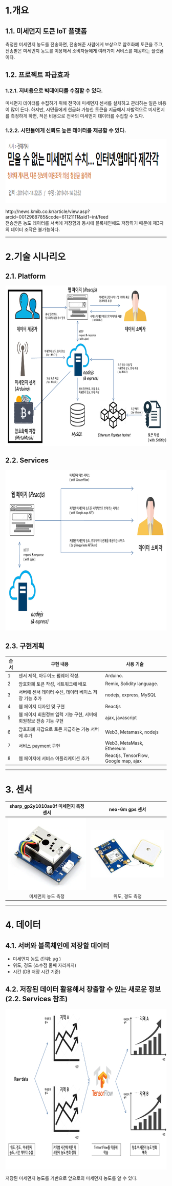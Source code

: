 1.개요
===========
## 1.1. 미세먼지 토큰 IoT 플랫폼   
측정한 미세먼지 농도를 전송하면, 전송해준 사람에게 보상으로 암호화폐 토큰을 주고,  
전송받은 미세먼지 농도를 이용해서 소비자들에게 여러가지 서비스를 제공하는 플랫폼이다.   
## 1.2. 프로젝트 파급효과   
### 1.2.1. 저비용으로 빅데이터를 수집할 수 있다.  
미세먼지 데이터를 수집하기 위해 전국에 미세먼지 센서를 설치하고 관리하는 일은 비용이 많이 든다. 
하지만, 시민들에게 현금화 가능한 토큰을 지급해서 자발적으로 미세먼지를 측정하게 하면, 적은 비용으로 전국의 미세먼지 데이터를 수집할 수 있다.

### 1.2.2. 시민들에게 신뢰도 높은 데이터를 제공할 수 있다.
<p align="center">
  <img width="600" height="200" src="./Resources/news.png">
</p> 
http://news.kmib.co.kr/article/view.asp?arcid=0012988785&code=61121111&sid1=int/feed  <br>
전송받은 농도 데이터를 서버에 저장함과 동시에 블록체인에도 저장하기 때문에 제3자의 데이터 조작은 불가능하다.  

* * *  

  
2.기술 시나리오
=============  
## 2.1. Platform
<p align="center">
  <img width="100%" height="500" src="./Resources/tech-sceanario-1.png">
</p> 
  
## 2.2. Services
<p align="center">
  <img width="100%" height="500" src="./Resources/tech-sceanario-2.png">
</p>  

## 2.3. 구현계획
| 순서 | 구현 내용 | 사용 기술 |
| --- | --- | --- |
| 1 | 센서 제작, 아두이노 펌웨어 작성. | Arduino. |
| 2 | 암호화폐 토큰 작성, 네트워크에 배포 | Remix, Solidity language. |
| 3 | 서버에 센서 데이터 수신, 데이터 베이스 저장 기능 추가 | nodejs, express, MySQL |
| 4 | 웹 페이지 디자인 및 구현 | Reactjs |
| 5 | 웹 페이지 회원정보 입력 기능 구현, 서버에 회원정보 전송 기능 구현 | ajax, javascript |
| 6 | 암호화폐 지갑으로 토큰 지급하는 기능 서버에 추가 | Web3, Metamask, nodejs |
| 7 | 서비스 payment 구현 | Web3, MetaMask, Ethereum |
| 8 | 웹 페이지에 서비스 어플리케이션 추가 | Reactjs, TensorFlow, Google map, ajax | 
* * *  

# 3. 센서
|  sharp_gp2y1010au0f 미세먼지 측정 센서 | neo-6m gps 센서 |
| :---: | :---: |
|![](./Resources/sharp_gp2y1010au0f.png) | ![](./Resources/neo-6m-gps.png) |  
| 미세먼지 농도 측정 | 위도, 경도 측정 |

* * *  
# 4. 데이터  
## 4.1. 서버와 블록체인에 저장할 데이터
  - 미세먼지 농도 (단위: μg )
  - 위도, 경도 (소수점 둘째 자리까지)  
  - 시간 (DB 저장 시간 기준)  
  
## 4.2. 저장된 데이터 활용해서 창출할 수 있는 새로운 정보 (2.2. Services 참조)  
<p align="center">
  <img width="100%" height="500" src="./Resources/ML.png">
</p>  
  저장된 미세먼지 농도를 기반으로 앞으로의 미세먼지 농도를 알 수 있다.
